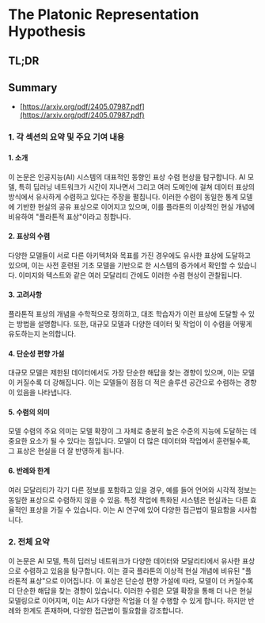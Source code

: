 # The Platonic Representation Hypothesis
## TL;DR
## Summary
- [https://arxiv.org/pdf/2405.07987.pdf](https://arxiv.org/pdf/2405.07987.pdf)

### 1. 각 섹션의 요약 및 주요 기여 내용

#### 1. 소개
이 논문은 인공지능(AI) 시스템의 대표적인 동향인 표상 수렴 현상을 탐구합니다. AI 모델, 특히 딥러닝 네트워크가 시간이 지나면서 그리고 여러 도메인에 걸쳐 데이터 표상의 방식에서 유사하게 수렴하고 있다는 주장을 펼칩니다. 이러한 수렴이 동일한 통계 모델에 기반한 현실의 공유 표상으로 이어지고 있으며, 이를 플라톤의 이상적인 현실 개념에 비유하여 "플라톤적 표상"이라고 칭합니다.

#### 2. 표상의 수렴
다양한 모델들이 서로 다른 아키텍처와 목표를 가진 경우에도 유사한 표상에 도달하고 있으며, 이는 사전 훈련된 기초 모델을 기반으로 한 시스템의 증가에서 확인할 수 있습니다. 이미지와 텍스트와 같은 여러 모달리티 간에도 이러한 수렴 현상이 관찰됩니다.

#### 3. 고려사항
플라톤적 표상의 개념을 수학적으로 정의하고, 대조 학습자가 이런 표상에 도달할 수 있는 방법을 설명합니다. 또한, 대규모 모델과 다양한 데이터 및 작업이 이 수렴을 어떻게 유도하는지 논의합니다.

#### 4. 단순성 편향 가설
대규모 모델은 제한된 데이터에서도 가장 단순한 해답을 찾는 경향이 있으며, 이는 모델이 커질수록 더 강해집니다. 이는 모델들이 점점 더 적은 솔루션 공간으로 수렴하는 경향이 있음을 나타냅니다.

#### 5. 수렴의 의미
모델 수렴의 주요 의미는 모델 확장이 그 자체로 충분히 높은 수준의 지능에 도달하는 데 중요한 요소가 될 수 있다는 점입니다. 모델이 더 많은 데이터와 작업에서 훈련될수록, 그 표상은 현실을 더 잘 반영하게 됩니다.

#### 6. 반례와 한계
여러 모달리티가 각기 다른 정보를 포함하고 있을 경우, 예를 들어 언어와 시각적 정보는 동일한 표상으로 수렴하지 않을 수 있음. 특정 작업에 특화된 시스템은 현실과는 다른 효율적인 표상을 가질 수 있습니다. 이는 AI 연구에 있어 다양한 접근법이 필요함을 시사합니다.

### 2. 전체 요약

이 논문은 AI 모델, 특히 딥러닝 네트워크가 다양한 데이터와 모달리티에서 유사한 표상으로 수렴하고 있음을 탐구합니다. 이는 결국 플라톤의 이상적 현실 개념에 비유된 "플라톤적 표상"으로 이어집니다. 이 표상은 단순성 편향 가설에 따라, 모델이 더 커질수록 더 단순한 해답을 찾는 경향이 있습니다. 이러한 수렴은 모델 확장을 통해 더 나은 현실 모델링으로 이어지며, 이는 AI가 다양한 작업을 더 잘 수행할 수 있게 합니다. 하지만 반례와 한계도 존재하며, 다양한 접근법이 필요함을 강조합니다.
